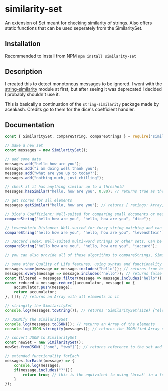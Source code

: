 # similarity-set
An extension of Set meant for checking similarity of strings. Also offers static functions that can be used seperately from the SimilaritySet.

## Installation
Recommended to install from NPM
`npm install similarity-set`

## Description
I created this to detect monotonous messages to be ignored. I went with the [string-similarity](https://www.npmjs.com/package/string-similarity) module at first, but after seeing it was deprecated I decided I probably shouldn't use it.

This is basically a continuation of the `string-similarity` package made by aceakash. Credits go to them for the dice's coefficient handler.

## Documentation
```js
const { SimilaritySet, compareString, compareStrings } = require("similarity-set");

// make a new set
const messages = new SimilaritySet();

// add some data
messages.add("hello how are you");
messages.add("i am doing well thank you");
messages.add("what are you up to today?");
messages.add("nothing much, just chilling");

// check if it has anything similar up to a threshold
messages.hasSimilar("hello, how are you", 0.80); // returns true as the added comma results in 0.88 similarity score with dice's coefficient

// get scores for all elements
messages.getSimilar("hello, how are you"); // returns { ratings: Array, bestMatch: any, bestMatchIndex: number }, same as string-similarity findBestMatch

// Dice's Coefficient: Well-suited for comparing small documents or messages and returns fine-tuned results, however it will take longer to calculate on average
compareString("hello how are you", "hello, how are you", "dice");

// Levenshtein Distance: Well-suited for fuzzy string matching and can be very flexibile and efficient for large strings
compareString("hello how are you", "hello, how are you", "levenshtein");

// Jaccard Index: Well-suited multi-word strings or other sets. Can be useful for comparing sets of tags
compareString("hello how are you", "hello, how are you", "jaccard");

// you can also provide all of these algorithms to compareStrings, SimilaritySet.hasSimilar and SimilaritySet.getSimilar

// some other Quality of Life features, using syntax and functionality from Array
messages.some(message => message.includes("hello")); // returns true because there is atleast one element in the Set that has hello in it
messages.every(message => message.includes("hello")); // returns false because not every element in the Set has hello in it
const filtered = messages.filter(message => message.includes("hello")); // returns a new set with only the first message because it's the only one with hello in it
const reduced = message.reduce((accumulator, message) => {
    accumulator.push(message);
    return accumulator;
}, []); // returns an Array with all elements in it

// stringify the SimilaritySet
console.log(messages.toString()); // returns 'SimilaritySet(size) {"element1", "element2"...}' as a string for printing

// JSONify the SimilaritySet
console.log(messages.toJSON()); // returns an Array of the elements
console.log(JSON.stringify(messages)); // returns the JSONified Array of the elements

// convert JSON to SimilaritySet
const newSet = new SimilaritySet();
newSet.fromJSON(`["one", "two"]`); // returns reference to the set and the set will have 'one' and 'two' in it

// extended functionality forEach
messages.forEach((message) => {
    console.log(message);
    if(message.includes("?")){
        return true; // this is the equivalent to using 'break' in a for loop, no more elements will be iterated after this.
    }
});
```